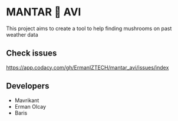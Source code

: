 # MANTAR 🍄 AVI 
This project aims to create a tool to help finding mushrooms on past weather data

## Check issues
https://app.codacy.com/gh/ErmanIZTECH/mantar_avi/issues/index

## Developers
- Mavrikant
- Erman Olcay
- Baris

